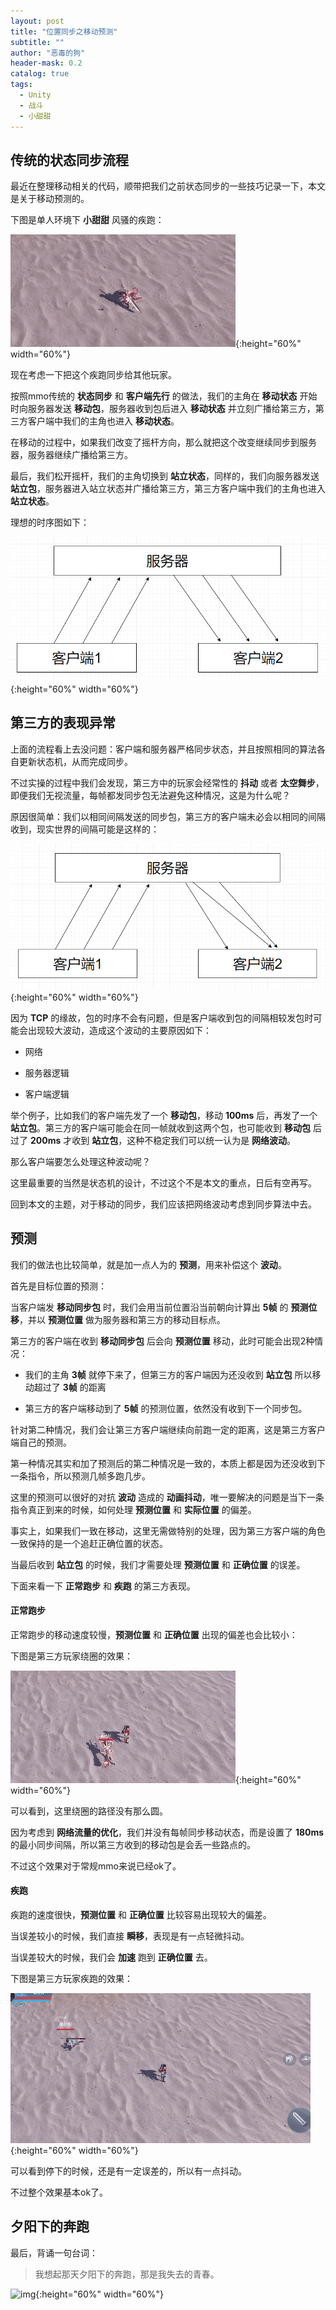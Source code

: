 ```yaml
---
layout: post
title: "位置同步之移动预测"
subtitle: ""
author: "恶毒的狗"
header-mask: 0.2
catalog: true
tags:
  - Unity
  - 战斗
  - 小甜甜
---
```


## 传统的状态同步流程

最近在整理移动相关的代码，顺带把我们之前状态同步的一些技巧记录一下，本文是关于移动预测的。

下图是单人环境下 **小甜甜** 风骚的疾跑：

![img](/img/move-predict/screenshot1.gif){:height="60%" width="60%"}

现在考虑一下把这个疾跑同步给其他玩家。

按照mmo传统的 **状态同步** 和 **客户端先行** 的做法，我们的主角在 **移动状态** 开始时向服务器发送 **移动包**，服务器收到包后进入 **移动状态** 并立刻广播给第三方，第三方客户端中我们的主角也进入 **移动状态**。

在移动的过程中，如果我们改变了摇杆方向，那么就把这个改变继续同步到服务器，服务器继续广播给第三方。

最后，我们松开摇杆，我们的主角切换到 **站立状态**，同样的，我们向服务器发送 **站立包**，服务器进入站立状态并广播给第三方，第三方客户端中我们的主角也进入 **站立状态**。

理想的时序图如下：

![img](/img/move-predict/screenshot2.png){:height="60%" width="60%"}

## 第三方的表现异常

上面的流程看上去没问题：客户端和服务器严格同步状态，并且按照相同的算法各自更新状态机，从而完成同步。

不过实操的过程中我们会发现，第三方中的玩家会经常性的 **抖动** 或者 **太空舞步**，即便我们无视流量，每帧都发同步包无法避免这种情况，这是为什么呢？

原因很简单：我们以相同间隔发送的同步包，第三方的客户端未必会以相同的间隔收到，现实世界的间隔可能是这样的：

![img](/img/move-predict/screenshot3.png){:height="60%" width="60%"}

因为 **TCP** 的缘故，包的时序不会有问题，但是客户端收到包的间隔相较发包时可能会出现较大波动，造成这个波动的主要原因如下：

+ 网络

+ 服务器逻辑

+ 客户端逻辑

举个例子，比如我们的客户端先发了一个 **移动包**，移动 **100ms** 后，再发了一个 **站立包**。第三方的客户端可能会在同一帧就收到这两个包，也可能收到 **移动包** 后过了 **200ms** 才收到 **站立包**，这种不稳定我们可以统一认为是 **网络波动**。

那么客户端要怎么处理这种波动呢？

这里最重要的当然是状态机的设计，不过这个不是本文的重点，日后有空再写。

回到本文的主题，对于移动的同步，我们应该把网络波动考虑到同步算法中去。

## 预测

我们的做法也比较简单，就是加一点人为的 **预测**，用来补偿这个 **波动**。

首先是目标位置的预测：

当客户端发 **移动同步包** 时，我们会用当前位置沿当前朝向计算出 **5帧** 的 **预测位移**，并以 **预测位置** 做为服务器和第三方的移动目标点。

第三方的客户端在收到 **移动同步包** 后会向 **预测位置** 移动，此时可能会出现2种情况：

+ 我们的主角 **3帧** 就停下来了，但第三方的客户端因为还没收到 **站立包** 所以移动超过了 **3帧** 的距离

+ 第三方的客户端移动到了 **5帧** 的预测位置，依然没有收到下一个同步包。

针对第二种情况，我们会让第三方客户端继续向前跑一定的距离，这是第三方客户端自己的预测。

第一种情况其实和加了预测后的第二种情况是一致的，本质上都是因为还没收到下一条指令，所以预测几帧多跑几步。

这里的预测可以很好的对抗 **波动** 造成的 **动画抖动**，唯一要解决的问题是当下一条指令真正到来的时候，如何处理 **预测位置** 和 **实际位置** 的偏差。

事实上，如果我们一致在移动，这里无需做特别的处理，因为第三方客户端的角色一致保持的是一个追赶正确位置的状态。

当最后收到 **站立包** 的时候，我们才需要处理 **预测位置** 和 **正确位置** 的误差。

下面来看一下 **正常跑步** 和 **疾跑** 的第三方表现。 

#### 正常跑步

正常跑步的移动速度较慢，**预测位置** 和 **正确位置** 出现的偏差也会比较小：

下图是第三方玩家绕圈的效果：

![img](/img/move-predict/screenshot4.gif){:height="60%" width="60%"}

可以看到，这里绕圈的路径没有那么圆。

因为考虑到 **网络流量的优化**，我们并没有每帧同步移动状态，而是设置了 **180ms** 的最小同步间隔，所以第三方收到的移动包是会丢一些路点的。

不过这个效果对于常规mmo来说已经ok了。

#### 疾跑

疾跑的速度很快，**预测位置** 和 **正确位置** 比较容易出现较大的偏差。

当误差较小的时候，我们直接 **瞬移**，表现是有一点轻微抖动。

当误差较大的时候，我们会 **加速** 跑到 **正确位置** 去。

下图是第三方玩家疾跑的效果：

![img](/img/move-predict/screenshot5.gif){:height="60%" width="60%"}

可以看到停下的时候，还是有一定误差的，所以有一点抖动。

不过整个效果基本ok了。

## 夕阳下的奔跑

最后，背诵一句台词：

> 我想起那天夕阳下的奔跑，那是我失去的青春。

![img](/img/move-predict/screenshot6.gif){:height="60%" width="60%"}

















